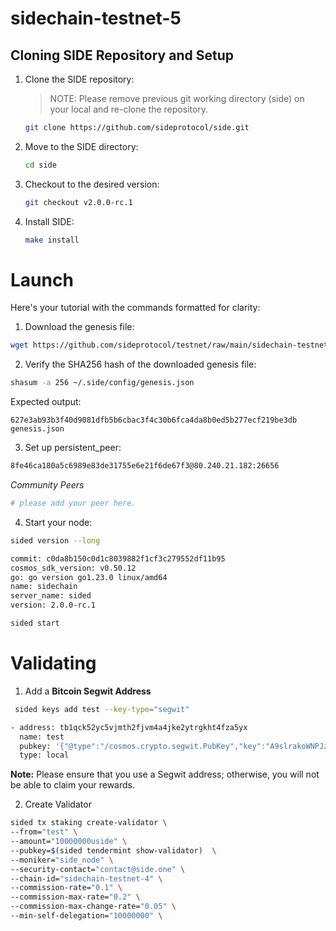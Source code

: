 # sidechain-testnet-5

## Cloning SIDE Repository and Setup
1. Clone the SIDE repository:
   > NOTE: Please remove previous git working directory (side) on your local and re-clone the repository. 

   ```sh
   git clone https://github.com/sideprotocol/side.git
   ```

2. Move to the SIDE directory:
   ```sh
   cd side
   ```

3. Checkout to the desired version:
   ```sh
   git checkout v2.0.0-rc.1
   ```

4. Install SIDE:
   ```sh
   make install
   ```

# Launch
Here's your tutorial with the commands formatted for clarity:

1. Download the genesis file:
```sh
wget https://github.com/sideprotocol/testnet/raw/main/sidechain-testnet-5/genesis.json -O ~/.side/config/genesis.json
```

2. Verify the SHA256 hash of the downloaded genesis file:
```sh
shasum -a 256 ~/.side/config/genesis.json
```
Expected output:
```
627e3ab93b3f40d9081dfb5b6cbac3f4c30b6fca4da8b0ed5b277ecf219be3db  genesis.json
```

3. Set up persistent_peer:
```sh
8fe46ca180a5c6989e83de31755e6e21f6de67f3@80.240.21.182:26656
```

*Community Peers*
```sh
# please add your peer here.
```


4. Start your node:
```sh
sided version --long
```
```sh
commit: c0da8b150c0d1c8039882f1cf3c279552df11b95
cosmos_sdk_version: v0.50.12
go: go version go1.23.0 linux/amd64
name: sidechain
server_name: sided
version: 2.0.0-rc.1
```
```sh
sided start
```

# Validating

1. Add a **Bitcoin Segwit Address**
```sh
 sided keys add test --key-type="segwit"

- address: tb1qck52yc5vjmth2fjvm4a4jke2ytrgkht4fza5yx
  name: test
  pubkey: '{"@type":"/cosmos.crypto.segwit.PubKey","key":"A9slrakoWNPJz6RYLwbLggGKvRlQUXyAHFk4gNegy7jI"}'
  type: local
```

**Note:**
Please ensure that you use a Segwit address; otherwise, you will not be able to claim your rewards.

2. Create Validator
```sh
sided tx staking create-validator \
--from="test" \
--amount="10000000uside" \
--pubkey=$(sided tendermint show-validator)  \
--moniker="side_node" \
--security-contact="contact@side.one" \
--chain-id="sidechain-testnet-4" \
--commission-rate="0.1" \
--commission-max-rate="0.2" \
--commission-max-change-rate="0.05" \
--min-self-delegation="10000000" \
```
